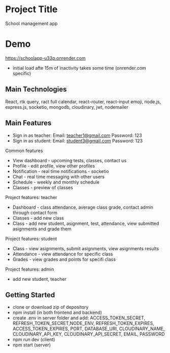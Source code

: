 # Project Title

School management app

# Demo

https://schoolapp-u33p.onrender.com

- initial load afte 15m of inactivity takes some time (onrender.com specific)

## Main Technologies

React, rtk query, ract full calendar, react-router, react-input emoji, node.js, express.js, socketio, mongodb, cloudinary, jwt, nodemailer

## Main Features

- Sign in as teacher: Email: teacher1@gmail.com Password: 123
- Sign in as student: Email: student3@gmail.com Password: 123

Common features

- View dashboard - upcoming tests, classes, contact us
- Profile - edit profile, view other profiles
- Notification - real time notifications - socketio
- Chat - real time messaging with other users
- Schedule - weekly and monthly schedule
- Classes - preview of classes

Project features: teacher

- Dashboard - class attendance, average class grade, contact admin through contact form
- Classes - add new class
- Class - add new student, asignment, test, attendance, view submitted asignments and grade them

Project features: student

- Class - view asignments, submit asignments, view asignments results
- Attendance - view attendance for specific class
- Grades - view grades and points for specifi class

Project features: admin

- add new student, teacher

## Getting Started

- clone or download zip of depository
- npm install (in both frontend and backend)
- create .env in server folder and add: ACCESS_TOKEN_SECRET, REFRESH_TOKEN_SECRET,NODE_ENV, REFRESH_TOKEN_EXPIRES, ACCESS_TOKEN_EXPIRES, PORT, DATABASE_URI, CLOUDINARY_NAME, CLOUDINARY_API_KEY, CLOUDINARY_API_SECRET, EMAIL, PASSWORD
- npm run dev (client)
- npm start (server)
